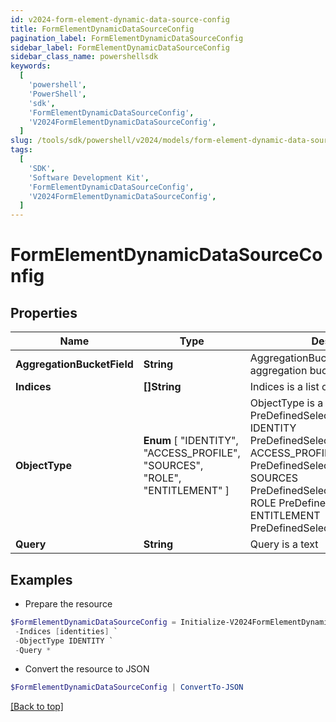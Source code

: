 ```yaml
---
id: v2024-form-element-dynamic-data-source-config
title: FormElementDynamicDataSourceConfig
pagination_label: FormElementDynamicDataSourceConfig
sidebar_label: FormElementDynamicDataSourceConfig
sidebar_class_name: powershellsdk
keywords:
  [
    'powershell',
    'PowerShell',
    'sdk',
    'FormElementDynamicDataSourceConfig',
    'V2024FormElementDynamicDataSourceConfig',
  ]
slug: /tools/sdk/powershell/v2024/models/form-element-dynamic-data-source-config
tags:
  [
    'SDK',
    'Software Development Kit',
    'FormElementDynamicDataSourceConfig',
    'V2024FormElementDynamicDataSourceConfig',
  ]
---
```


# FormElementDynamicDataSourceConfig

## Properties

| Name | Type | Description | Notes |
| --- | --- | --- | --- |
| **AggregationBucketField** | **String** | AggregationBucketField is the aggregation bucket field name | [optional] |
| **Indices** | **[]String** | Indices is a list of indices to use | [optional] |
| **ObjectType** | **Enum** [ "IDENTITY", "ACCESS_PROFILE", "SOURCES", "ROLE", "ENTITLEMENT" ] | ObjectType is a PreDefinedSelectOption value IDENTITY PreDefinedSelectOptionIdentity ACCESS_PROFILE PreDefinedSelectOptionAccessProfile SOURCES PreDefinedSelectOptionSources ROLE PreDefinedSelectOptionRole ENTITLEMENT PreDefinedSelectOptionEntitlement | [optional] |
| **Query** | **String** | Query is a text | [optional] |

## Examples

- Prepare the resource

```powershell
$FormElementDynamicDataSourceConfig = Initialize-V2024FormElementDynamicDataSourceConfig  -AggregationBucketField attributes.cloudStatus.exact `
 -Indices [identities] `
 -ObjectType IDENTITY `
 -Query *
```

- Convert the resource to JSON

```powershell
$FormElementDynamicDataSourceConfig | ConvertTo-JSON
```

[[Back to top]](#)
